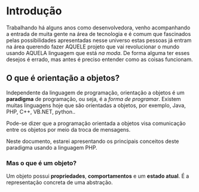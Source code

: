 # Introdução

Trabalhando há alguns anos como desenvolvedora, venho acompanhando a entrada de muita gente na área de tecnologia e é comum que fascinados pelas possibilidades apresentadas nesse universo estas pessoas já entram na área querendo fazer AQUELE projeto que vai revolucionar o mundo usando AQUELA linguagem que está *na moda*. De forma alguma ter esses desejos é errado, mas antes é preciso entender como as coisas funcionam.

## O que é orientação a objetos?

Independente da linguagem de programação, orientação a objetos é um **paradigma** de programação, ou seja, é a *forma de programar*. Existem muitas linguagens hoje que são orientadas a objetos, por exemplo, Java, PHP, C++, VB.NET, python..

Pode-se dizer que a programação orientada a objetos visa comunicação entre os objetos por meio da troca de mensagens.

Neste documento, estarei apresentando os principais conceitos deste paradigma usando a linguagem PHP.

### Mas o que é um objeto?

Um objeto possui **propriedades**, **comportamentos** e um **estado atual**. É a representação concreta de uma abstração.
